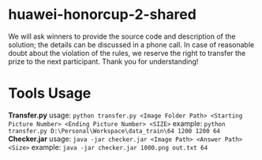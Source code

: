 # huawei-honorcup-2-shared
We will ask winners to provide the source code and description of the solution; the details can be discussed in a phone call. In case of reasonable doubt about the violation of the rules, we reserve the right to transfer the prize to the next participant. Thank you for understanding!
# Tools Usage
**Transfer.py**
usage: `python transfer.py <Image Folder Path> <Starting Picture Number> <Ending Picture Number> <SIZE>`
example: `python transfer.py D:\Personal\Workspace\data_train\64 1200 1200 64`
**Checker.jar**
usage: `java -jar checker.jar <Image Path> <Answer Path> <Size>`
example: `java -jar checker.jar 1000.png out.txt 64`


